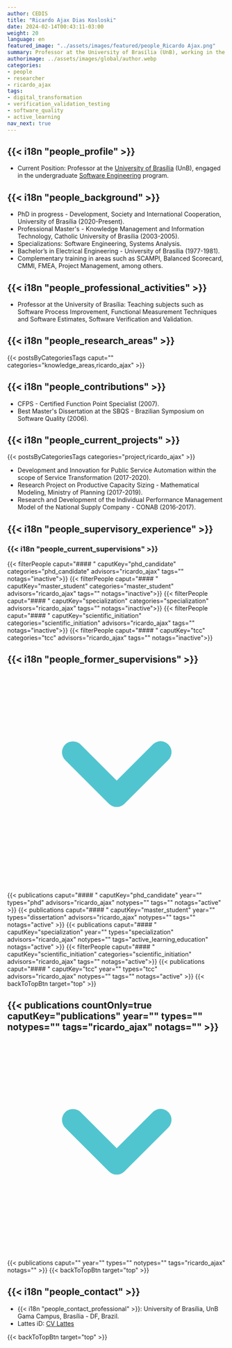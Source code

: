 ```yaml
---
author: CEDIS
title: "Ricardo Ajax Dias Kosloski"
date: 2024-02-14T00:43:11-03:00
weight: 20
language: en
featured_image: "../assets/images/featured/people_Ricardo Ajax.png"
summary: Professor at the University of Brasília (UnB), working in the undergraduate Software Engineering program.
authorimage: ../assets/images/global/author.webp
categories:
- people
- researcher
- ricardo_ajax
tags: 
- digital_transformation
- verification_validation_testing
- software_quality
- active_learning
nav_next: true
---
```

<div id="top"></div>

## {{< i18n "people_profile" >}}
- Current Position: Professor at the [University of Brasília](https://www.unb.br/) (UnB), engaged in the undergraduate [Software Engineering](http://software.unb.br/) program.

## {{< i18n "people_background" >}}
- PhD in progress - Development, Society and International Cooperation, University of Brasília (2020-Present).
- Professional Master's - Knowledge Management and Information Technology, Catholic University of Brasília (2003-2005).
- Specializations: Software Engineering, Systems Analysis.
- Bachelor’s in Electrical Engineering - University of Brasília (1977-1981).
- Complementary training in areas such as SCAMPI, Balanced Scorecard, CMMI, FMEA, Project Management, among others.

## {{< i18n "people_professional_activities" >}}
- Professor at the University of Brasília: Teaching subjects such as Software Process Improvement, Functional Measurement Techniques and Software Estimates, Software Verification and Validation.

## {{< i18n "people_research_areas" >}}
{{< postsByCategoriesTags caput="" categories="knowledge_areas,ricardo_ajax" >}}

## {{< i18n "people_contributions" >}}
- CFPS - Certified Function Point Specialist (2007).
- Best Master's Dissertation at the SBQS - Brazilian Symposium on Software Quality (2006).

## {{< i18n "people_current_projects" >}}
{{< postsByCategoriesTags categories="project,ricardo_ajax" >}}
- Development and Innovation for Public Service Automation within the scope of Service Transformation (2017-2020).
- Research Project on Productive Capacity Sizing - Mathematical Modeling, Ministry of Planning (2017-2019).
- Research and Development of the Individual Performance Management Model of the National Supply Company - CONAB (2016-2017).

## {{< i18n "people_supervisory_experience" >}}
### {{< i18n "people_current_supervisions" >}}
{{< filterPeople caput="#### " caputKey="phd_candidate" categories="phd_candidate" advisors="ricardo_ajax" tags="" notags="inactive">}}
{{< filterPeople caput="#### " caputKey="master_student" categories="master_student" advisors="ricardo_ajax" tags="" notags="inactive">}}
{{< filterPeople caput="#### " caputKey="specialization" categories="specialization" advisors="ricardo_ajax" tags="" notags="inactive">}}
{{< filterPeople caput="#### " caputKey="scientific_initiation" categories="scientific_initiation" advisors="ricardo_ajax" tags="" notags="inactive">}}
{{< filterPeople caput="#### " caputKey="tcc" categories="tcc" advisors="ricardo_ajax" tags="" notags="inactive">}}
<div id="previous-collaborators" x-data="{ showPrevious: false }">
    <h2 id="former-collaborators-title" @click="showPrevious = !showPrevious" class="text-xl font-bold mb-2 cursor-pointer flex items-center text-primary-900">
      {{< i18n "people_former_supervisions" >}}
      <svg :class="{'rotate-0': !showPrevious, 'rotate-180': showPrevious}" class="ml-2 h-5 w-5 transform transition-transform duration-200" xmlns="http://www.w3.org/2000/svg" viewBox="0 0 20 20" fill="#51C5CF"><path fill-rule="evenodd" d="M5.293 7.293a1 1 0 011.414 0L10 10.586l3.293-3.293a1 1 0 111.414 1.414l-4 4a1 1 0 01-1.414 0l-4-4a1 1 0 010-1.414z" clip-rule="evenodd" /></svg>
    </h2>
    <div x-show="showPrevious" x-cloak>
    {{< publications caput="#### " caputKey="phd_candidate"  year="" types="phd" advisors="ricardo_ajax" notypes="" tags="" notags="active" >}}
    {{< publications caput="#### " caputKey="master_student" year="" types="dissertation" advisors="ricardo_ajax" notypes="" tags="" notags="active" >}}
    {{< publications caput="#### " caputKey="specialization" year="" types="specialization" advisors="ricardo_ajax" notypes="" tags="active_learning,education" notags="active" >}}
    {{< filterPeople caput="#### " caputKey="scientific_initiation" categories="scientific_initiation" advisors="ricardo_ajax" tags="" notags="active">}}
    {{< publications caput="#### " caputKey="tcc" year="" types="tcc" advisors="ricardo_ajax" notypes="" tags="" notags="active" >}}
    {{< backToTopBtn target="top" >}}
    </div>
  </div>

<div id="npublications-section" x-data="{ showPublications: false }">
    <h2 id="npublications-title" @click="showPublications = !showPublications" class="text-xl font-bold mb-2 cursor-pointer flex items-center text-primary-900">
      {{< publications countOnly=true caputKey="publications" year="" types="" notypes="" tags="ricardo_ajax" notags="" >}}
      <svg :class="{'rotate-0': !showPublications, 'rotate-180': showPublications}" class="ml-2 h-5 w-5 transform transition-transform duration-200" xmlns="http://www.w3.org/2000/svg" viewBox="0 0 20 20" fill="#51C5CF"><path fill-rule="evenodd" d="M5.293 7.293a1 1 0 011.414 0L10 10.586l3.293-3.293a1 1 0 111.414 1.414l-4 4a1 1 0 01-1.414 0l-4-4a1 1 0 010-1.414z" clip-rule="evenodd" /></svg>
    </h2>
    <div x-show="showPublications" x-cloak>
      {{< publications caput="" year="" types="" notypes="" tags="ricardo_ajax" notags="" >}}
      {{< backToTopBtn target="top" >}}
    </div>
</div>

## {{< i18n "people_contact" >}}
- {{< i18n "people_contact_professional" >}}: University of Brasília, UnB Gama Campus, Brasília - DF, Brazil.
- Lattes iD: [CV Lattes](http://lattes.cnpq.br/8309011123228244)

{{< backToTopBtn target="top" >}}